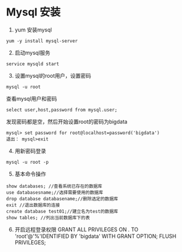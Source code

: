 # Mysql 安装

1) yum 安装mysql
```shell
yum -y install mysql-server
```
2) 启动mysql服务
```shell
service mysqld start
```

3) 设置mysql的root用户，设置密码
```shell
mysql -u root

```

查看mysql用户和密码

```shell
select user,host,password from mysql.user;
```
发现密码都是空，然后开始设置root的密码为bigdata
```shell
mysql> set password for root@localhost=password('bigdata')
退出： mysql>exit
```

4) 用新密码登录
```shell
mysql -u root -p
```

5) 基本命令操作
```shell
show databases; //查看系统已存在的数据库
use databasesname;//选择需要使用的数据库
drop database databasename;//删除选定的数据库
exit //退出数据库的连接
create database test01;//建立名为test的数据库
show tables; //列出当前数据库下的表
```

6) 开启远程登录权限
GRANT ALL PRIVILEGES ON *.* TO 'root'@'%'IDENTIFIED BY 'bigdata' WITH GRANT OPTION;
FLUSH PRIVILEGES;






